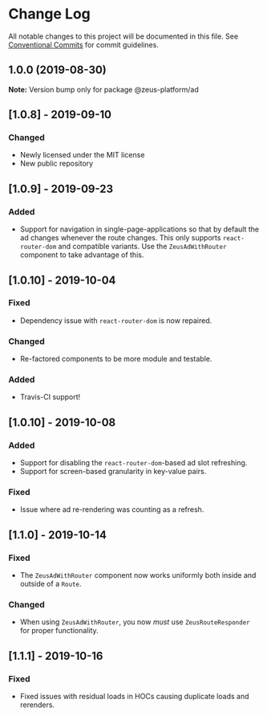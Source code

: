 # Change Log

All notable changes to this project will be documented in this file.
See [Conventional Commits](https://conventionalcommits.org) for commit guidelines.

## 1.0.0 (2019-08-30)

**Note:** Version bump only for package @zeus-platform/ad

## [**1.0.8**] - 2019-09-10

### Changed

* Newly licensed under the MIT license
* New public repository

## [**1.0.9**] - 2019-09-23

### Added

* Support for navigation in single-page-applications so that by default the ad changes whenever the route changes. This only supports `react-router-dom` and compatible variants. Use the `ZeusAdWithRouter` component to take advantage of this.

## [**1.0.10**] - 2019-10-04

### Fixed

* Dependency issue with `react-router-dom` is now repaired.

### Changed

* Re-factored components to be more module and testable.

### Added

* Travis-CI support!

## [**1.0.10**] - 2019-10-08

### Added

* Support for disabling the `react-router-dom`-based ad slot refreshing.
* Support for screen-based granularity in key-value pairs.

### Fixed

* Issue where ad re-rendering was counting as a refresh.

## [**1.1.0**] - 2019-10-14

### Fixed

* The `ZeusAdWithRouter` component now works uniformly both inside and outside of a `Route`.

### Changed

* When using `ZeusAdWithRouter`, you now _must_ use `ZeusRouteResponder` for proper functionality.

## [**1.1.1**] - 2019-10-16

### Fixed

* Fixed issues with residual loads in HOCs causing duplicate loads and rerenders.
